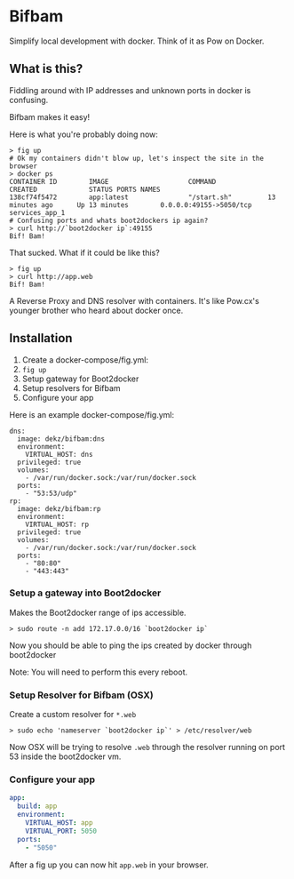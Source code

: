 # Bifbam
Simplify local development with docker. Think of it as Pow on Docker.

## What is this?
Fiddling around with IP addresses and unknown ports in docker is confusing.

Bifbam makes it easy!

Here is what you're probably doing now:

```
> fig up
# Ok my containers didn't blow up, let's inspect the site in the browser
> docker ps
CONTAINER ID        IMAGE                    COMMAND             CREATED             STATUS PORTS NAMES
138cf74f5472        app:latest               "/start.sh"         13 minutes ago      Up 13 minutes        0.0.0.0:49155->5050/tcp   services_app_1
# Confusing ports and whats boot2dockers ip again?
> curl http://`boot2docker ip`:49155
Bif! Bam!
```

That sucked. What if it could be like this?

```
> fig up
> curl http://app.web
Bif! Bam!
```

A Reverse Proxy and DNS resolver with containers. It's like Pow.cx's younger brother who heard about docker once.

## Installation

1. Create a docker-compose/fig.yml:
2. `fig up`
3. Setup gateway for Boot2docker
4. Setup resolvers for Bifbam
5. Configure your app

Here is an example docker-compose/fig.yml:
```
dns:
  image: dekz/bifbam:dns
  environment:
    VIRTUAL_HOST: dns
  privileged: true
  volumes:
    - /var/run/docker.sock:/var/run/docker.sock
  ports:
    - "53:53/udp"
rp:
  image: dekz/bifbam:rp
  environment:
    VIRTUAL_HOST: rp
  privileged: true
  volumes:
    - /var/run/docker.sock:/var/run/docker.sock
  ports:
    - "80:80"
    - "443:443"
```

### Setup a gateway into Boot2docker
Makes the Boot2docker range of ips accessible.

```
> sudo route -n add 172.17.0.0/16 `boot2docker ip`
```
Now you should be able to ping the ips created by docker through boot2docker

Note: You will need to perform this every reboot.

### Setup Resolver for Bifbam (OSX)
Create a custom resolver for `*.web`

```
> sudo echo 'nameserver `boot2docker ip`' > /etc/resolver/web
```

Now OSX will be trying to resolve `.web` through the resolver running on port 53 inside the boot2docker vm.


### Configure your app

```yaml
app:
  build: app
  environment:
    VIRTUAL_HOST: app
    VIRTUAL_PORT: 5050
  ports:
    - "5050"
```

After a fig up you can now hit `app.web` in your browser.
